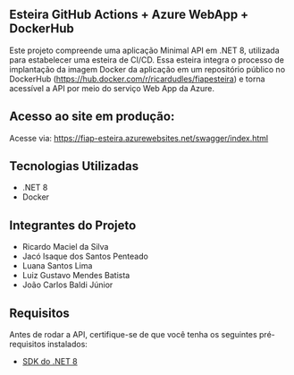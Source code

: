 ## Esteira GitHub Actions + Azure WebApp + DockerHub
Este projeto compreende uma aplicação Minimal API em .NET 8, utilizada para estabelecer uma esteira de CI/CD. Essa esteira integra o processo de implantação da imagem Docker da aplicação em um repositório público no DockerHub (https://hub.docker.com/r/ricardudles/fiapesteira) e torna acessível a API por meio do serviço Web App da Azure.

## Acesso ao site em produção:
Acesse via: https://fiap-esteira.azurewebsites.net/swagger/index.html

## Tecnologias Utilizadas

- .NET 8
- Docker

## Integrantes do Projeto

- Ricardo Maciel da Silva
- Jacó Isaque dos Santos Penteado
- Luana Santos Lima
- Luiz Gustavo Mendes Batista
- João Carlos Baldi Júnior
  
## Requisitos

Antes de rodar a API, certifique-se de que você tenha os seguintes pré-requisitos instalados:

- [SDK do .NET 8](https://dotnet.microsoft.com/download/dotnet/8.0)
